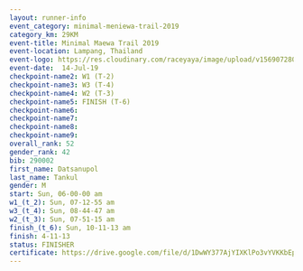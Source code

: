 ```yaml
---
layout: runner-info 
event_category: minimal-meniewa-trail-2019 
category_km: 29KM 
event-title: Minimal Maewa Trail 2019 
event-location: Lampang, Thailand 
event-logo: https://res.cloudinary.com/raceyaya/image/upload/v1569072805/logo/minimal-trail_ktnvsp.jpg 
event-date:  14-Jul-19 
checkpoint-name2: W1 (T-2) 
checkpoint-name3: W3 (T-4) 
checkpoint-name4: W2 (T-3) 
checkpoint-name5: FINISH (T-6) 
checkpoint-name6: 
checkpoint-name7: 
checkpoint-name8: 
checkpoint-name9: 
overall_rank: 52
gender_rank: 42
bib: 290002
first_name: Datsanupol
last_name: Tankul
gender: M
start: Sun, 06-00-00 am
w1_(t_2): Sun, 07-12-55 am
w3_(t_4): Sun, 08-44-47 am
w2_(t_3): Sun, 07-51-15 am
finish_(t_6): Sun, 10-11-13 am
finish: 4-11-13
status: FINISHER
certificate: https://drive.google.com/file/d/1DwWY377AjYIXKlPo3vYVKKbEpoR2jmgO/view?usp=sharing
---
```

